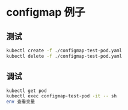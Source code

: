 # configmap 例子

## 测试

```bash
kubectl create -f ./configmap-test-pod.yaml
kubectl delete -f ./configmap-test-pod.yaml
```

## 调试

```bash
kubectl get pod
kubectl exec configmap-test-pod -it -- sh
env 查看变量
```
